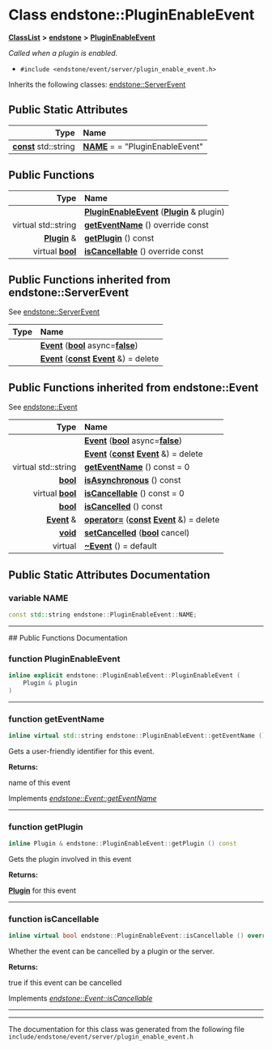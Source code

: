 

# Class endstone::PluginEnableEvent



[**ClassList**](annotated.md) **>** [**endstone**](namespaceendstone.md) **>** [**PluginEnableEvent**](classendstone_1_1PluginEnableEvent.md)



_Called when a plugin is enabled._ 

* `#include <endstone/event/server/plugin_enable_event.h>`



Inherits the following classes: [endstone::ServerEvent](classendstone_1_1ServerEvent.md)
































## Public Static Attributes

| Type | Name |
| ---: | :--- |
|  [**const**](classendstone_1_1Vector.md) std::string | [**NAME**](#variable-name)   = = "PluginEnableEvent"<br> |










































## Public Functions

| Type | Name |
| ---: | :--- |
|   | [**PluginEnableEvent**](#function-pluginenableevent) ([**Plugin**](classendstone_1_1Plugin.md) & plugin) <br> |
| virtual std::string | [**getEventName**](#function-geteventname) () override const<br> |
|  [**Plugin**](classendstone_1_1Plugin.md) & | [**getPlugin**](#function-getplugin) () const<br> |
| virtual [**bool**](classendstone_1_1Vector.md) | [**isCancellable**](#function-iscancellable) () override const<br> |


## Public Functions inherited from endstone::ServerEvent

See [endstone::ServerEvent](classendstone_1_1ServerEvent.md)

| Type | Name |
| ---: | :--- |
|   | [**Event**](classendstone_1_1ServerEvent.md#function-event-12) ([**bool**](classendstone_1_1Vector.md) async=[**false**](classendstone_1_1Vector.md)) <br> |
|   | [**Event**](classendstone_1_1ServerEvent.md#function-event-22) ([**const**](classendstone_1_1Vector.md) [**Event**](classendstone_1_1Event.md) &) = delete<br> |


## Public Functions inherited from endstone::Event

See [endstone::Event](classendstone_1_1Event.md)

| Type | Name |
| ---: | :--- |
|   | [**Event**](classendstone_1_1Event.md#function-event-12) ([**bool**](classendstone_1_1Vector.md) async=[**false**](classendstone_1_1Vector.md)) <br> |
|   | [**Event**](classendstone_1_1Event.md#function-event-22) ([**const**](classendstone_1_1Vector.md) [**Event**](classendstone_1_1Event.md) &) = delete<br> |
| virtual std::string | [**getEventName**](classendstone_1_1Event.md#function-geteventname) () const = 0<br> |
|  [**bool**](classendstone_1_1Vector.md) | [**isAsynchronous**](classendstone_1_1Event.md#function-isasynchronous) () const<br> |
| virtual [**bool**](classendstone_1_1Vector.md) | [**isCancellable**](classendstone_1_1Event.md#function-iscancellable) () const = 0<br> |
|  [**bool**](classendstone_1_1Vector.md) | [**isCancelled**](classendstone_1_1Event.md#function-iscancelled) () const<br> |
|  [**Event**](classendstone_1_1Event.md) & | [**operator=**](classendstone_1_1Event.md#function-operator) ([**const**](classendstone_1_1Vector.md) [**Event**](classendstone_1_1Event.md) &) = delete<br> |
|  [**void**](classendstone_1_1Vector.md) | [**setCancelled**](classendstone_1_1Event.md#function-setcancelled) ([**bool**](classendstone_1_1Vector.md) cancel) <br> |
| virtual  | [**~Event**](classendstone_1_1Event.md#function-event) () = default<br> |
















































































## Public Static Attributes Documentation




### variable NAME 

```C++
const std::string endstone::PluginEnableEvent::NAME;
```




<hr>
## Public Functions Documentation




### function PluginEnableEvent 

```C++
inline explicit endstone::PluginEnableEvent::PluginEnableEvent (
    Plugin & plugin
) 
```




<hr>



### function getEventName 

```C++
inline virtual std::string endstone::PluginEnableEvent::getEventName () override const
```



Gets a user-friendly identifier for this event.




**Returns:**

name of this event 





        
Implements [*endstone::Event::getEventName*](classendstone_1_1Event.md#function-geteventname)


<hr>



### function getPlugin 

```C++
inline Plugin & endstone::PluginEnableEvent::getPlugin () const
```



Gets the plugin involved in this event




**Returns:**

[**Plugin**](classendstone_1_1Plugin.md) for this event 





        

<hr>



### function isCancellable 

```C++
inline virtual bool endstone::PluginEnableEvent::isCancellable () override const
```



Whether the event can be cancelled by a plugin or the server.




**Returns:**

true if this event can be cancelled 





        
Implements [*endstone::Event::isCancellable*](classendstone_1_1Event.md#function-iscancellable)


<hr>

------------------------------
The documentation for this class was generated from the following file `include/endstone/event/server/plugin_enable_event.h`

